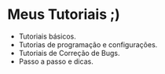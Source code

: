 # Meus Tutoriais ;) 
- Tutoriais básicos.
- Tutorias de programação e configurações.
- Tutoriais de Correção de Bugs.
- Passo a passo e dicas.



